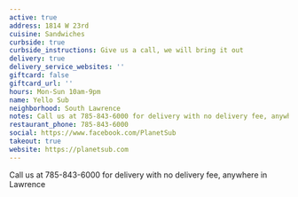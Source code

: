 ```yaml
---
active: true
address: 1814 W 23rd
cuisine: Sandwiches
curbside: true
curbside_instructions: Give us a call, we will bring it out
delivery: true
delivery_service_websites: ''
giftcard: false
giftcard_url: ''
hours: Mon-Sun 10am-9pm
name: Yello Sub
neighborhood: South Lawrence
notes: Call us at 785-843-6000 for delivery with no delivery fee, anywhere in Lawrence
restaurant_phone: 785-843-6000
social: https://www.facebook.com/PlanetSub
takeout: true
website: https://planetsub.com
---
```


Call us at 785-843-6000 for delivery with no delivery fee, anywhere in Lawrence